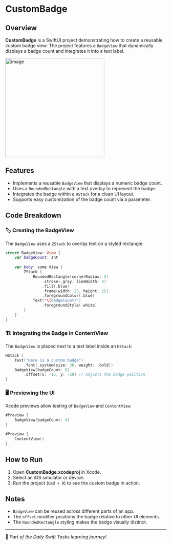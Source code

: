 # CustomBadge

## Overview
**CustomBadge** is a SwiftUI project demonstrating how to create a reusable custom badge view. The project features a `BadgeView` that dynamically displays a badge count and integrates it into a text label.

<img width="309" alt="image" src="https://github.com/user-attachments/assets/78b54812-bde2-4410-bad8-f8487adda057" />

## Features
- Implements a reusable `BadgeView` that displays a numeric badge count.
- Uses a `RoundedRectangle` with a text overlay to represent the badge.
- Integrates the badge within a `HStack` for a clean UI layout.
- Supports easy customization of the badge count via a parameter.

## Code Breakdown

### 🏷️ Creating the BadgeView
The `BadgeView` uses a `ZStack` to overlay text on a styled rectangle:

```swift
struct BadgeView: View {
    var badgeCount: Int
    
    var body: some View {
        ZStack {
            RoundedRectangle(cornerRadius: 5)
                .stroke(.gray, lineWidth: 4)
                .fill(.blue)
                .frame(width: 25, height: 25)
                .foregroundColor(.blue)
            Text("\(badgeCount)")
                .foregroundStyle(.white)
        }
    }
}
```

### 🏗️ Integrating the Badge in ContentView
The `BadgeView` is placed next to a text label inside an `HStack`:

```swift
HStack {
    Text("Here is a custom badge")
        .font(.system(size: 30, weight: .bold))
    BadgeView(badgeCount: 8)
        .offset(x: -15, y: -20) // Adjusts the badge position.
}
```

### 🖥️ Previewing the UI
Xcode previews allow testing of `BadgeView` and `ContentView`:

```swift
#Preview {
    BadgeView(badgeCount: 4)
}

#Preview {
    ContentView()
}
```

## How to Run
1. Open **CustomBadge.xcodeproj** in Xcode.
2. Select an iOS simulator or device.
3. Run the project (`Cmd + R`) to see the custom badge in action.

## Notes
- `BadgeView` can be reused across different parts of an app.
- The `offset` modifier positions the badge relative to other UI elements.
- The `RoundedRectangle` styling makes the badge visually distinct.

---
🚀 *Part of the Daily Swift Tasks learning journey!*

